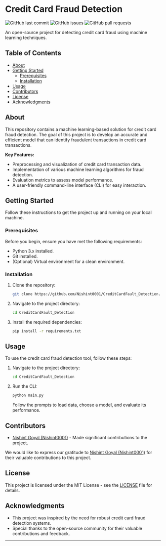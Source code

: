 # Credit Card Fraud Detection

![GitHub last commit](https://img.shields.io/github/last-commit/Nishint0001/CreditCardFault_Detection)
![GitHub issues](https://img.shields.io/github/issues-raw/Nishint0001/CreditCardFault_Detection)
![GitHub pull requests](https://img.shields.io/github/issues-pr-raw/Nishint0001/CreditCardFault_Detection)

An open-source project for detecting credit card fraud using machine learning techniques.

## Table of Contents

- [About](#about)
- [Getting Started](#getting-started)
  - [Prerequisites](#prerequisites)
  - [Installation](#installation)
- [Usage](#usage)
- [Contributors](#contributors)
- [License](#license)
- [Acknowledgments](#acknowledgments)

## About

This repository contains a machine learning-based solution for credit card fraud detection. The goal of this project is to develop an accurate and efficient model that can identify fraudulent transactions in credit card transactions.

**Key Features:**

- Preprocessing and visualization of credit card transaction data.
- Implementation of various machine learning algorithms for fraud detection.
- Evaluation metrics to assess model performance.
- A user-friendly command-line interface (CLI) for easy interaction.

## Getting Started

Follow these instructions to get the project up and running on your local machine.

### Prerequisites

Before you begin, ensure you have met the following requirements:

- Python 3.x installed.
- Git installed.
- (Optional) Virtual environment for a clean environment.

### Installation

1. Clone the repository:

   ```bash
   git clone https://github.com/Nishint0001/CreditCardFault_Detection.git
   ```

2. Navigate to the project directory:

   ```bash
   cd CreditCardFault_Detection
   ```

3. Install the required dependencies:

   ```bash
   pip install -r requirements.txt
   ```

## Usage

To use the credit card fraud detection tool, follow these steps:

1. Navigate to the project directory:

   ```bash
   cd CreditCardFault_Detection
   ```

2. Run the CLI:

   ```bash
   python main.py
   ```

   Follow the prompts to load data, choose a model, and evaluate its performance.

## Contributors

- [Nishint Goyal (Nishint0001)](https://github.com/Nishint0001) - Made significant contributions to the project.

We would like to express our gratitude to [Nishint Goyal (Nishint0001)](https://github.com/Nishint0001) for their valuable contributions to this project.

## License

This project is licensed under the MIT License - see the [LICENSE](LICENSE) file for details.

## Acknowledgments

- This project was inspired by the need for robust credit card fraud detection systems.
- Special thanks to the open-source community for their valuable contributions and feedback.

---
